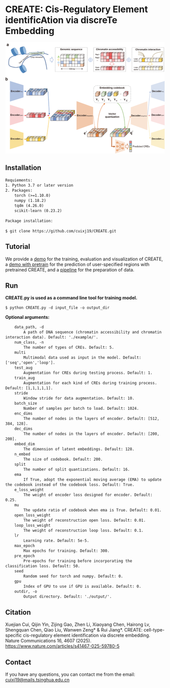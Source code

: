 # CREATE: Cis-Regulatory Element identificAtion via discreTe Embedding

![](CREATE.png)

## Installation  

```  
Requiements:  
1. Python 3.7 or later version  
2. Packages:  
    torch (>=1.10.0)  
    numpy (1.18.2)  
    tqdm (4.26.0)  
    scikit-learn (0.23.2)
  
Package installation:

$ git clone https://github.com/cuixj19/CREATE.git       
```

## Tutorial
We provide a [demo](https://github.com/cuixj19/CREATE/blob/main/demo.ipynb) for the training, evaluation and visualization of CREATE, a [demo with pretrain](https://github.com/cuixj19/CREATE/blob/main/demo_with_pretrain.ipynb) for the prediction of user-specified regions with pretrained CREATE, and a [pipeline](https://github.com/cuixj19/CREATE/blob/main/data_prepare.ipynb) for the preparation of data.


## Run   
**CREATE.py is used as a command line tool for training model.**  
```  
$ python CREATE.py -d input_file -o output_dir
```

**Optional arguments:**
```  
    data_path, -d
        A path of DNA sequence (chromatin accessibility and chromatin interaction data). Default: './example/'.
    num_class, -n
        The number of types of CREs. Default: 5.
    multi
        Multimodal data used as input in the model. Default: ['seq','open','loop'].
    test_aug
        Augmentation for CREs during testing process. Default: 1.
    train_aug
        Augmentation for each kind of CREs during training process. Default: [1,1,1,1,1].
    stride
        Window stride for data augmentation. Default: 10.
    batch_size
        Number of samples per batch to load. Default: 1024.
    enc_dims
        The number of nodes in the layers of encoder. Default: [512, 384, 128].
    dec_dims
        The number of nodes in the layers of encoder. Default: [200, 200].
    embed_dim
        The dimension of latent embeddings. Default: 128.
    n_embed
        The size of codebook. Default: 200.
    split
        The number of split quantizations. Default: 16.
    ema
        If True, adopt the exponential moving average (EMA) to update the codebook instead of the codebook loss. Default: True.
    e_loss_weight
        The weight of encoder loss designed for encoder. Default: 0.25.
    mu
        The update ratio of codebook when ema is True. Default: 0.01.
    open_loss_weight
        The weight of reconstruction open loss. Default: 0.01.
    loop_loss_weight
        The weight of reconstruction loop loss. Default: 0.1.
    lr
        Learning rate. Default: 5e-5.
    max_epoch
        Max epochs for training. Default: 300.
    pre_epoch
        Pre-epochs for training before incorporating the classification loss. Default: 50.
    seed
        Random seed for torch and numpy. Default: 0.
    gpu
        Index of GPU to use if GPU is available. Default: 0.
    outdir, -o
        Output directory. Default: './output/'.
```


## Citation
Xuejian Cui, Qijin Yin, Zijing Gao, Zhen Li, Xiaoyang Chen, Hairong Lv, Shengquan Chen, Qiao Liu, Wanwen Zeng* & Rui Jiang*. CREATE: cell-type-specific cis-regulatory element identification via discrete embedding. Nature Communications 16, 4607 (2025). <https://www.nature.com/articles/s41467-025-59780-5>


## Contact 
If you have any questions, you can contact me from the email: <cuixj19@mails.tsinghua.edu.cn>

